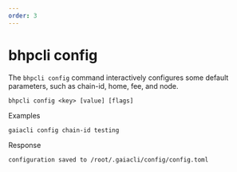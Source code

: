 ```yaml
---
order: 3
---
```


# bhpcli config
The  `bhpcli config` command interactively configures some default parameters, such as chain-id, home, fee, and node.
```shell script
bhpcli config <key> [value] [flags]
```
Examples
```shell script
gaiacli config chain-id testing
```
Response
```shell script
configuration saved to /root/.gaiacli/config/config.toml
```                                             